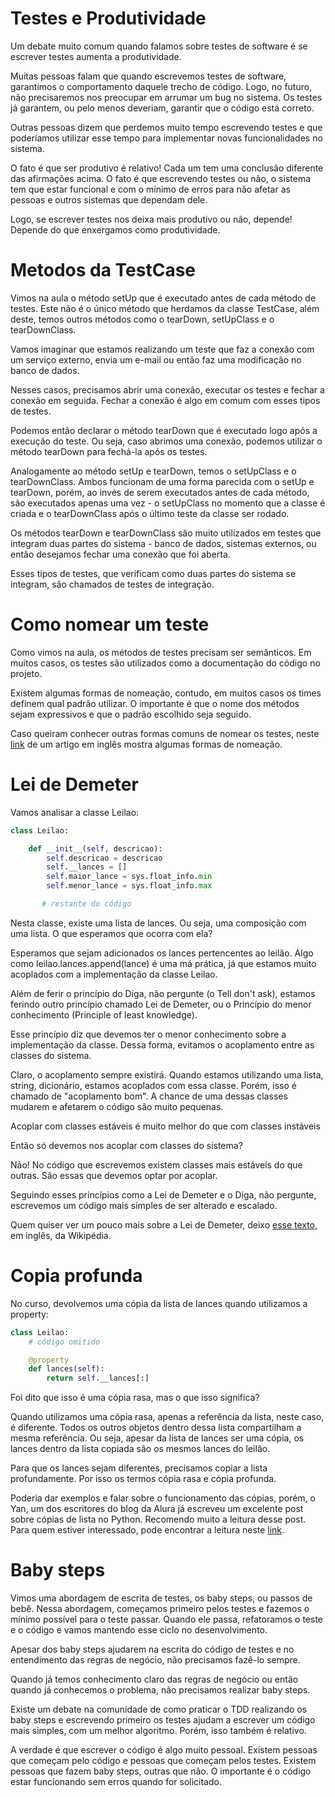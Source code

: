# Testes e Produtividade

Um debate muito comum quando falamos sobre testes de software é se escrever testes aumenta a produtividade.

Muitas pessoas falam que quando escrevemos testes de software, garantimos o comportamento daquele trecho de código. Logo, no futuro, não precisaremos nos preocupar em arrumar um bug no sistema. Os testes já garantem, ou pelo menos deveriam, garantir que o código está correto.

Outras pessoas dizem que perdemos muito tempo escrevendo testes e que poderíamos utilizar esse tempo para implementar novas funcionalidades no sistema.

O fato é que ser produtivo é relativo! Cada um tem uma conclusão diferente das afirmações acima. O fato é que escrevendo testes ou não, o sistema tem que estar funcional e com o mínimo de erros para não afetar as pessoas e outros sistemas que dependam dele.

Logo, se escrever testes nos deixa mais produtivo ou não, depende! Depende do que enxergamos como produtividade.

# Metodos da TestCase

Vimos na aula o método setUp que é executado antes de cada método de testes. Este não é o único método que herdamos da classe TestCase, além deste, temos outros métodos como o tearDown, setUpClass e o tearDownClass.

Vamos imaginar que estamos realizando um teste que faz a conexão com um serviço externo, envia um e-mail ou então faz uma modificação no banco de dados.

Nesses casos, precisamos abrir uma conexão, executar os testes e fechar a conexão em seguida. Fechar a conexão é algo em comum com esses tipos de testes.

Podemos então declarar o método tearDown que é executado logo após a execução do teste. Ou seja, caso abrimos uma conexão, podemos utilizar o método tearDown para fechá-la após os testes.

Analogamente ao método setUp e tearDown, temos o setUpClass e o tearDownClass. Ambos funcionam de uma forma parecida com o setUp e tearDown, porém, ao invés de serem executados antes de cada método, são executados apenas uma vez - o setUpClass no momento que a classe é criada e o tearDownClass após o último teste da classe ser rodado.

Os métodos tearDown e tearDownClass são muito utilizados em testes que integram duas partes do sistema - banco de dados, sistemas externos, ou então desejamos fechar uma conexão que foi aberta.

Esses tipos de testes, que verificam como duas partes do sistema se integram, são chamados de testes de integração.

# Como nomear um teste

Como vimos na aula, os métodos de testes precisam ser semânticos. Em muitos casos, os testes são utilizados como a documentação do código no projeto.

Existem algumas formas de nomeação, contudo, em muitos casos os times definem qual padrão utilizar. O importante é que o nome dos métodos sejam expressivos e que o padrão escolhido seja seguido.

Caso queiram conhecer outras formas comuns de nomear os testes, neste [link](https://dzone.com/articles/7-popular-unit-test-naming) de um artigo em inglês mostra algumas formas de nomeação.

# Lei de Demeter

Vamos analisar a classe Leilao:

```py
class Leilao:

    def __init__(self, descricao):
        self.descricao = descricao
        self.__lances = []
        self.maior_lance = sys.float_info.min
        self.menor_lance = sys.float_info.max

       # restante do código
```

Nesta classe, existe uma lista de lances. Ou seja, uma composição com uma lista. O que esperamos que ocorra com ela?

Esperamos que sejam adicionados os lances pertencentes ao leilão. Algo como leilao.lances.append(lance) é uma má prática, já que estamos muito acoplados com a implementação da classe Leilao.

Além de ferir o princípio do Diga, não pergunte (o Tell don't ask), estamos ferindo outro princípio chamado Lei de Demeter, ou o Princípio do menor conhecimento (Principle of least knowledge).

Esse princípio diz que devemos ter o menor conhecimento sobre a implementação da classe. Dessa forma, evitamos o acoplamento entre as classes do sistema.

Claro, o acoplamento sempre existirá. Quando estamos utilizando uma lista, string, dicionário, estamos acoplados com essa classe. Porém, isso é chamado de "acoplamento bom". A chance de uma dessas classes mudarem e afetarem o código são muito pequenas.

Acoplar com classes estáveis é muito melhor do que com classes instáveis

Então só devemos nos acoplar com classes do sistema?

Não! No código que escrevemos existem classes mais estáveis do que outras. São essas que devemos optar por acoplar.

Seguindo esses princípios como a Lei de Demeter e o Diga, não pergunte, escrevemos um código mais simples de ser alterado e escalado.

Quem quiser ver um pouco mais sobre a Lei de Demeter, deixo [esse texto](https://en.wikipedia.org/wiki/Law_of_Demeter), em inglês, da Wikipédia.

# Copia profunda

No curso, devolvemos uma cópia da lista de lances quando utilizamos a property:

```py
class Leilao:
    # código omitido

    @property
    def lances(self):
        return self.__lances[:]
```

Foi dito que isso é uma cópia rasa, mas o que isso significa?

Quando utilizamos uma cópia rasa, apenas a referência da lista, neste caso, é diferente. Todos os outros objetos dentro dessa lista compartilham a mesma referência. Ou seja, apesar da lista de lances ser uma cópia, os lances dentro da lista copiada são os mesmos lances do leilão.

Para que os lances sejam diferentes, precisamos copiar a lista profundamente. Por isso os termos cópia rasa e cópia profunda.

Poderia dar exemplos e falar sobre o funcionamento das cópias, porém, o Yan, um dos escritores do blog da Alura já escreveu um excelente post sobre cópias de lista no Python. Recomendo muito a leitura desse post. Para quem estiver interessado, pode encontrar a leitura neste [link](http://blog.alura.com.br/como-fazer-copia-de-lista-python/).

# Baby steps

Vimos uma abordagem de escrita de testes, os baby steps, ou passos de bebê. Nessa abordagem, começamos primeiro pelos testes e fazemos o mínimo possível para o teste passar. Quando ele passa, refatoramos o teste e o código e vamos mantendo esse ciclo no desenvolvimento.

Apesar dos baby steps ajudarem na escrita do código de testes e no entendimento das regras de negócio, não precisamos fazê-lo sempre.

Quando já temos conhecimento claro das regras de negócio ou então quando já conhecemos o problema, não precisamos realizar baby steps.

Existe um debate na comunidade de como praticar o TDD realizando os baby steps e escrevendo primeiro os testes ajudam a escrever um código mais simples, com um melhor algoritmo. Porém, isso também é relativo.

A verdade é que escrever o código é algo muito pessoal. Existem pessoas que começam pelo código e pessoas que começam pelos testes. Existem pessoas que fazem baby steps, outras que não. O importante é o código estar funcionando sem erros quando for solicitado.
